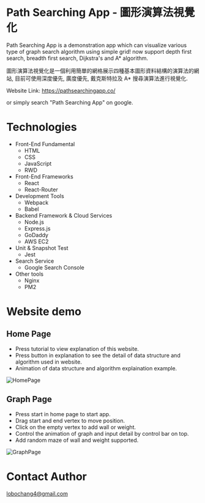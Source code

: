 # Path Searching App - 圖形演算法視覺化
  
Path Searching App is a demonstration app which can visualize various type of graph search algorithm using simple grid! now support depth first search, breadth first search, Dijkstra's and A* algorithm.
  
圖形演算法視覺化是一個利用簡單的網格展示四種基本圖形資料結構的演算法的網站, 目前可使用深度優先, 廣度優先, 戴克斯特拉及 A* 搜尋演算法進行視覺化.
  
Website Link: https://pathsearchingapp.co/
  
or simply search "Path Searching App" on google.
  

# Technologies
* Front-End Fundamental
  * HTML
  * CSS
  * JavaScript
  * RWD
* Front-End Frameworks
  * React
  * React-Router
* Development Tools
  * Webpack
  * Babel
* Backend Framework & Cloud Services
  * Node.js
  * Express.js
  * GoDaddy
  * AWS EC2
* Unit & Snapshot Test
  * Jest
* Search Service
  * Google Search Console
* Other tools
  * Nginx
  * PM2
  
# Website demo
  
## Home Page
  
* Press tutorial to view explanation of this website.
* Press button in explanation to see the detail of data structure and algorithm used in website.
* Animation of data structure and algorithm explaination example.
  
![HomePage](https://github.com/HCHANGN/SearchingPathProject/blob/master/Readme1.gif "HomePage")
  
## Graph Page
  
* Press start in home page to start app.
* Drag start and end vertex to move position.
* Click on the empty vertex to add wall or weight.
* Control the animation of graph and input detail by control bar on top.
* Add random maze of wall and weight supported.
  
![GraphPage](https://github.com/HCHANGN/SearchingPathProject/blob/master/Readme3.gif "GraphPage")

# Contact Author
  
lobochang4@gmail.com
